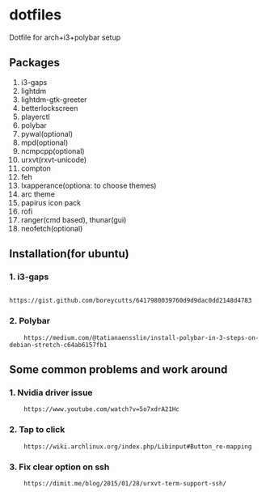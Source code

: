 # dotfiles
Dotfile for arch+i3+polybar setup

## Packages
1. i3-gaps
2. lightdm
3. lightdm-gtk-greeter
4. betterlockscreen
5. playerctl
6. polybar
7. pywal(optional)
8. mpd(optional)
9. ncmpcpp(optional)
10. urxvt(rxvt-unicode)
11. compton
12. feh
13. lxapperance(optiona: to choose themes)
14. arc theme
15. papirus icon pack
16. rofi
17. ranger(cmd based), thunar(gui)
18. neofetch(optional)
## Installation(for ubuntu)
### 1. i3-gaps
        https://gist.github.com/boreycutts/6417980039760d9d9dac0dd2148d4783
### 2. Polybar
        https://medium.com/@tatianaensslin/install-polybar-in-3-steps-on-debian-stretch-c64ab6157fb1
## Some common problems and work around
### 1. Nvidia driver issue
        https://www.youtube.com/watch?v=5o7xdrA21Hc
### 2. Tap to click
        https://wiki.archlinux.org/index.php/Libinput#Button_re-mapping
### 3. Fix clear option on ssh
        https://dimit.me/blog/2015/01/28/urxvt-term-support-ssh/

